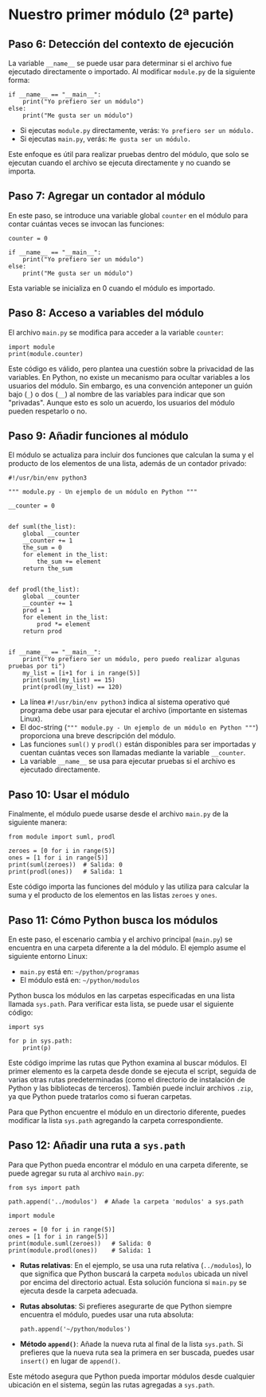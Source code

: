 # Nuestro primer módulo (2ª parte)
## Paso 6: Detección del contexto de ejecución

La variable `__name__` se puede usar para determinar si el archivo fue ejecutado directamente o importado. Al modificar `module.py` de la siguiente forma:

```
if __name__ == "__main__":
    print("Yo prefiero ser un módulo")
else:
    print("Me gusta ser un módulo")
```

* Si ejecutas `module.py` directamente, verás: `Yo prefiero ser un módulo.`
* Si ejecutas `main.py`, verás: `Me gusta ser un módulo.`

Este enfoque es útil para realizar pruebas dentro del módulo, que solo se ejecutan cuando el archivo se ejecuta directamente y no cuando se importa.

## Paso 7: Agregar un contador al módulo

En este paso, se introduce una variable global `counter` en el módulo para contar cuántas veces se invocan las funciones:

```
counter = 0

if __name__ == "__main__":
    print("Yo prefiero ser un módulo")
else:
    print("Me gusta ser un módulo")
```

Esta variable se inicializa en 0 cuando el módulo es importado.

## Paso 8: Acceso a variables del módulo

El archivo `main.py` se modifica para acceder a la variable `counter`:

```
import module
print(module.counter)
```

Este código es válido, pero plantea una cuestión sobre la privacidad de las variables. En Python, no existe un mecanismo para ocultar variables a los usuarios del módulo. Sin embargo, es una convención anteponer un guión bajo (`_`) o dos (`__`) al nombre de las variables para indicar que son "privadas". Aunque esto es solo un acuerdo, los usuarios del módulo pueden respetarlo o no.

## Paso 9: Añadir funciones al módulo

El módulo se actualiza para incluir dos funciones que calculan la suma y el producto de los elementos de una lista, además de un contador privado:

```
#!/usr/bin/env python3

""" module.py - Un ejemplo de un módulo en Python """

__counter = 0


def suml(the_list):
    global __counter
    __counter += 1
    the_sum = 0
    for element in the_list:
        the_sum += element
    return the_sum


def prodl(the_list):
    global __counter
    __counter += 1
    prod = 1
    for element in the_list:
        prod *= element
    return prod


if __name__ == "__main__":
    print("Yo prefiero ser un módulo, pero puedo realizar algunas pruebas por ti")
    my_list = [i+1 for i in range(5)]
    print(suml(my_list) == 15)
    print(prodl(my_list) == 120)
```

* La línea `#!/usr/bin/env python3` indica al sistema operativo qué programa debe usar para ejecutar el archivo (importante en sistemas Linux).
* El doc-string (`""" module.py - Un ejemplo de un módulo en Python """`) proporciona una breve descripción del módulo.
* Las funciones `suml()` y `prodl()` están disponibles para ser importadas y cuentan cuántas veces son llamadas mediante la variable `__counter`.
* La variable `__name__` se usa para ejecutar pruebas si el archivo es ejecutado directamente.

## Paso 10: Usar el módulo

Finalmente, el módulo puede usarse desde el archivo `main.py` de la siguiente manera:

```
from module import suml, prodl

zeroes = [0 for i in range(5)]
ones = [1 for i in range(5)]
print(suml(zeroes))  # Salida: 0
print(prodl(ones))   # Salida: 1
```

Este código importa las funciones del módulo y las utiliza para calcular la suma y el producto de los elementos en las listas `zeroes` y `ones`.

## Paso 11: Cómo Python busca los módulos

En este paso, el escenario cambia y el archivo principal (`main.py`) se encuentra en una carpeta diferente a la del módulo. El ejemplo asume el siguiente entorno Linux:

* `main.py` está en: `~/python/programas`
* El módulo está en: `~/python/modulos`

Python busca los módulos en las carpetas especificadas en una lista llamada `sys.path`. Para verificar esta lista, se puede usar el siguiente código:

```
import sys

for p in sys.path:
    print(p)
```

Este código imprime las rutas que Python examina al buscar módulos. El primer elemento es la carpeta desde donde se ejecuta el script, seguida de varias otras rutas predeterminadas (como el directorio de instalación de Python y las bibliotecas de terceros). También puede incluir archivos `.zip`, ya que Python puede tratarlos como si fueran carpetas.

Para que Python encuentre el módulo en un directorio diferente, puedes modificar la lista `sys.path` agregando la carpeta correspondiente.

## Paso 12: Añadir una ruta a `sys.path`

Para que Python pueda encontrar el módulo en una carpeta diferente, se puede agregar su ruta al archivo `main.py`:

```
from sys import path

path.append('../modulos')  # Añade la carpeta 'modulos' a sys.path

import module

zeroes = [0 for i in range(5)]
ones = [1 for i in range(5)]
print(module.suml(zeroes))   # Salida: 0
print(module.prodl(ones))    # Salida: 1
```

* **Rutas relativas**: En el ejemplo, se usa una ruta relativa (`../modulos`), lo que significa que Python buscará la carpeta `modulos` ubicada un nivel por encima del directorio actual. Esta solución funciona si `main.py` se ejecuta desde la carpeta adecuada.
- **Rutas absolutas**: Si prefieres asegurarte de que Python siempre encuentra el módulo, puedes usar una ruta absoluta:  
  ```
  path.append('~/python/modulos')
  ```
- **Método `append()`**: Añade la nueva ruta al final de la lista `sys.path`. Si prefieres que la nueva ruta sea la primera en ser buscada, puedes usar `insert()` en lugar de `append()`.

Este método asegura que Python pueda importar módulos desde cualquier ubicación en el sistema, según las rutas agregadas a `sys.path`.

